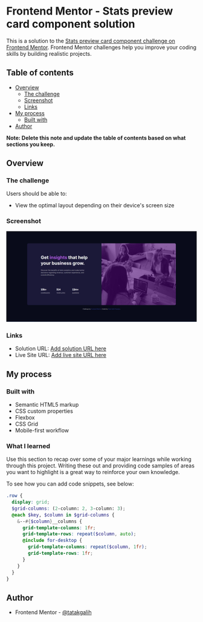 # Frontend Mentor - Stats preview card component solution

This is a solution to the [Stats preview card component challenge on Frontend Mentor](https://www.frontendmentor.io/challenges/stats-preview-card-component-8JqbgoU62). Frontend Mentor challenges help you improve your coding skills by building realistic projects.

## Table of contents

- [Overview](#overview)
  - [The challenge](#the-challenge)
  - [Screenshot](#screenshot)
  - [Links](#links)
- [My process](#my-process)
  - [Built with](#built-with)
- [Author](#author)

**Note: Delete this note and update the table of contents based on what sections you keep.**

## Overview

### The challenge

Users should be able to:

- View the optimal layout depending on their device's screen size

### Screenshot

![](./screenshot.PNG)

### Links

- Solution URL: [Add solution URL here](https://your-solution-url.com)
- Live Site URL: [Add live site URL here](https://your-live-site-url.com)

## My process

### Built with

- Semantic HTML5 markup
- CSS custom properties
- Flexbox
- CSS Grid
- Mobile-first workflow

### What I learned

Use this section to recap over some of your major learnings while working through this project. Writing these out and providing code samples of areas you want to highlight is a great way to reinforce your own knowledge.

To see how you can add code snippets, see below:

```scss
.row {
  display: grid;
  $grid-columns: (2-column: 2, 3-column: 3);
  @each $key, $column in $grid-columns {
    &--#{$column}__columns {
      grid-template-columns: 1fr;
      grid-template-rows: repeat($column, auto);
      @include for-desktop {
        grid-template-columns: repeat($column, 1fr);
        grid-template-rows: 1fr;
      }
    }
  }
}
```

## Author

- Frontend Mentor - [@tatakgalih](https://www.frontendmentor.io/profile/tatakgalih)
